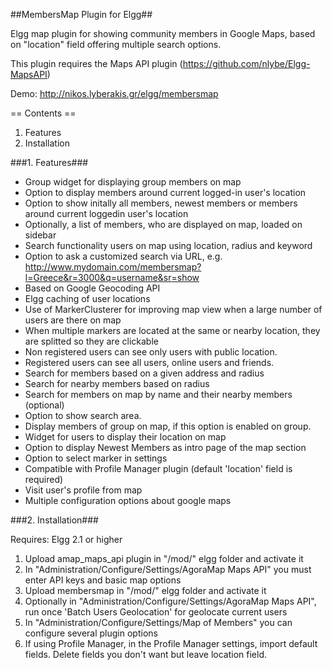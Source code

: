 ##MembersMap Plugin for Elgg##

Elgg map plugin for showing community members in Google Maps, based on "location" field offering multiple search options.

This plugin requires the Maps API plugin (https://github.com/nlybe/Elgg-MapsAPI)

Demo: http://nikos.lyberakis.gr/elgg/membersmap

== Contents ==

1. Features
2. Installation

###1. Features###

- Group widget for displaying group members on map
- Option to display members around current logged-in user's location
- Option to show initally all members, newest members or members around current loggedin user's location
- Optionally, a list of members, who are displayed on map, loaded on sidebar
- Search functionality users on map using location, radius and keyword
- Option to ask a customized search via URL, e.g. http://www.mydomain.com/membersmap?l=Greece&r=3000&q=username&sr=show
- Based on Google Geocoding API
- Elgg caching of user locations
- Use of MarkerClusterer for improving map view when a large number of users are there on map
- When multiple markers are located at the same or nearby location, they are splitted so they are clickable
- Non registered users can see only users with public location.
- Registered users can see all users, online users and friends.
- Search for members based on a given address and radius
- Search for nearby members based on radius
- Search for members on map by name and their nearby members (optional)
- Option to show search area.
- Display members of group on map, if this option is enabled on group.
- Widget for users to display their location on map
- Option to display Newest Members as intro page of the map section
- Option to select marker in settings
- Compatible with Profile Manager plugin (default 'location' field is required)
- Visit user's profile from map
- Multiple configuration options about google maps

###2. Installation###

Requires: Elgg 2.1 or higher

1. Upload amap_maps_api plugin in "/mod/" elgg folder and activate it
2. In "Administration/Configure/Settings/AgoraMap Maps API" you must enter API keys and basic map options
3. Upload membersmap in "/mod/" elgg folder and activate it
4. Optionally in "Administration/Configure/Settings/AgoraMap Maps API", run once 'Batch Users Geolocation' for geolocate current users
5. In "Administration/Configure/Settings/Map of Members" you can configure several plugin options
6. If using Profile Manager, in the Profile Manager settings, import default fields. Delete fields you don't want but leave location field.






